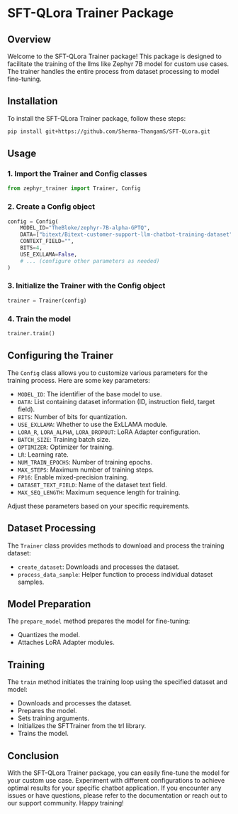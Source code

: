 # SFT-QLora Trainer Package

## Overview

Welcome to the SFT-QLora Trainer package! This package is designed to facilitate the training of the llms like Zephyr 7B model for custom use cases. The trainer handles the entire process from dataset processing to model fine-tuning.

## Installation

To install the SFT-QLora Trainer package, follow these steps:

```bash
pip install git+https://github.com/Sherma-ThangamS/SFT-QLora.git
```

## Usage

### 1. Import the Trainer and Config classes

```python
from zephyr_trainer import Trainer, Config
```

### 2. Create a Config object

```python
config = Config(
    MODEL_ID="TheBloke/zephyr-7B-alpha-GPTQ",
    DATA=["bitext/Bitext-customer-support-llm-chatbot-training-dataset", "instruction", "response"],
    CONTEXT_FIELD="",
    BITS=4,
    USE_EXLLAMA=False,
    # ... (configure other parameters as needed)
)
```

### 3. Initialize the Trainer with the Config object

```python
trainer = Trainer(config)
```

### 4. Train the model

```python
trainer.train()
```

## Configuring the Trainer

The `Config` class allows you to customize various parameters for the training process. Here are some key parameters:

- `MODEL_ID`: The identifier of the base model to use.
- `DATA`: List containing dataset information (ID, instruction field, target field).
- `BITS`: Number of bits for quantization.
- `USE_EXLLAMA`: Whether to use the ExLLAMA module.
- `LORA_R`, `LORA_ALPHA`, `LORA_DROPOUT`: LoRA Adapter configuration.
- `BATCH_SIZE`: Training batch size.
- `OPTIMIZER`: Optimizer for training.
- `LR`: Learning rate.
- `NUM_TRAIN_EPOCHS`: Number of training epochs.
- `MAX_STEPS`: Maximum number of training steps.
- `FP16`: Enable mixed-precision training.
- `DATASET_TEXT_FIELD`: Name of the dataset text field.
- `MAX_SEQ_LENGTH`: Maximum sequence length for training.

Adjust these parameters based on your specific requirements.

## Dataset Processing

The `Trainer` class provides methods to download and process the training dataset:

- `create_dataset`: Downloads and processes the dataset.
- `process_data_sample`: Helper function to process individual dataset samples.

## Model Preparation

The `prepare_model` method prepares the model for fine-tuning:

- Quantizes the model.
- Attaches LoRA Adapter modules.

## Training

The `train` method initiates the training loop using the specified dataset and model:

- Downloads and processes the dataset.
- Prepares the model.
- Sets training arguments.
- Initializes the SFTTrainer from the trl library.
- Trains the model.

## Conclusion

With the SFT-QLora Trainer package, you can easily fine-tune the model for your custom use case. Experiment with different configurations to achieve optimal results for your specific chatbot application. If you encounter any issues or have questions, please refer to the documentation or reach out to our support community. Happy training!
